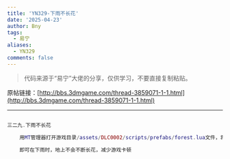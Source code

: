 ```yaml
---
title: 'YN329-下雨不长花'
date: '2025-04-23'
author: Bny
tags:
  - 易宁
aliases:
  - YN329
comments: false
---
```


> 代码来源于“易宁”大佬的分享，仅供学习，不要直接复制粘贴。

原帖链接：[http://bbs.3dmgame.com/thread-3859071-1-1.html](http://bbs.3dmgame.com/thread-3859071-1-1.html)

---

```lua  

三二九.下雨不长花	用MT管理器打开游戏目录/assets/DLC0002/scripts/prefabs/forest.lua文件，将inst:AddComponent("flowerspawner")替换为--inst:AddComponent("flowerspawner")	即可在下雨时，地上不会不断长花，减少游戏卡顿

```  

